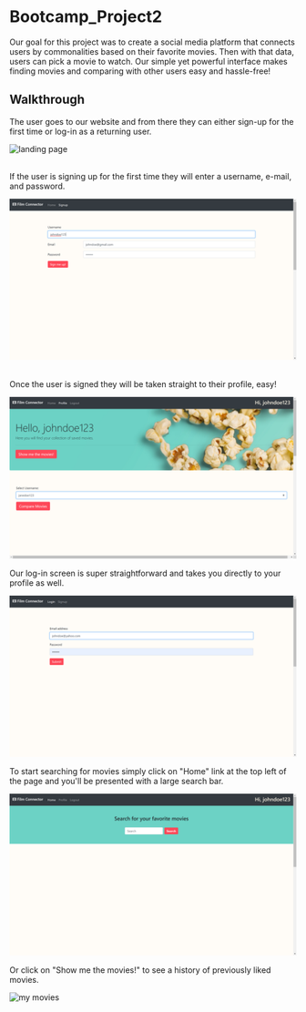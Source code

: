 # Bootcamp_Project2

Our goal for this project was to create a social media platform that connects users by commonalities based on their favorite movies. Then with that data, users can pick a movie to watch. Our simple yet powerful interface makes finding movies and comparing with other users easy and hassle-free!

## Walkthrough

The user goes to our website and from there they can either sign-up for the first time or log-in as a returning user.

![landing page](./public/Assets/landingpage.png)
<br><br>


If the user is signing up for the first time they will enter a username, e-mail, and password.

![sign-up page](./public/Assets/signuppage.png)
<br><br>

Once the user is signed they will be taken straight to their profile, easy!

![profile page](./public/Assets/profilepage.png)

Our log-in screen is super straightforward and takes you directly to your profile as well.

![log-in page](./public/Assets/loginpage.png)

To start searching for movies simply click on "Home" link at the top left of the page and you'll be presented with a large search bar.

![search page](./public/Assets/home-searchpage.png)

Or click on "Show me the movies!" to see a history of previously liked movies.

![my movies](./public/Assets/previouslikedpage.png)
